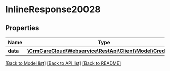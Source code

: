 # InlineResponse20028

## Properties
Name | Type | Description | Notes
------------ | ------------- | ------------- | -------------
**data** | [**\CrmCareCloud\Webservice\RestApi\Client\Model\CreditType**](CreditType.md) |  | [optional] 

[[Back to Model list]](../../README.md#documentation-for-models) [[Back to API list]](../../README.md#documentation-for-api-endpoints) [[Back to README]](../../README.md)

